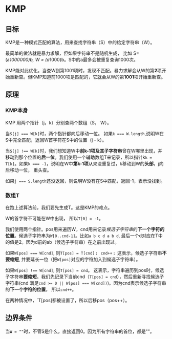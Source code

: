# KMP

## 目标

KMP是一种模式匹配的算法，用来查找字符串（S）中的给定字符串（W）。

最简单的做法就是暴力求解，但如果字符串不是随机生成， 比如 S= (a*1000000)b, W = (a*1000)b。S中的a最多会被重复查询1000次。

KMP能对此优化。当查W到第1001项时，发现不匹配。暴力求解会从W的第**2**项开始重新查。但KMP知道前1000项是匹配的，它就会从W的第**1001**项开始重新查。

## 原理

### KMP本身

KMP 用两个指针（j，k）分别查两个数组（S， W）。

当`S[j] === W[k]`时，两个指针都向后移动一位。 如果`k === W.length`,说明W在S中完全匹配，返回W首字符在S中的位置（j - k）。

当`S[j] !== W[k]`时，我们想知道W中**前k-1项及其子字符串**曾在W哪里出现，并移动到那个位置的**后一位**。我们使用一个辅助数组T来记录，所以指针k`k = T[k]`。如果`k === -1`，说明在W中**第k-1项**从来没重复过，k移动到W的**头部**，j向后移动一位， 重头查。

如果`j === S.length`还没返回，则说明W没有在S中匹配，返回-1，表示没找到。

### 数组T

在跑上述算法前，我们要先生成T。这是KMP的难点。

W的首字符不可能在W中出现， 所以`T[0] = -1`。

我们使用两个指针。pos用来遍历W，cnd用来记录*候选子字符串*的**下一个字符的位置**。候选子字符串为`W[0..cnd-1]`。比如`a b c d a b d`, 最后一个d对应在T中的值是2。因为d前的ab（候选子字符串）在之前出现过。

如果`W[pos] === W[cnd]`, 则`T[pos] = T[cnd]； cnd++；` 这表示，候选子字符串**不要缩短**, 并要延长一位（把`W[pos]`对应的字符加入到候选子字符串）。

如果`W[pos] !== W[cnd]`, 则`T[pos] = cnd`。 这表示，字符串遍历到pos时，候选子字符串**要缩短**。我们先记录下当前cnd（`T[pos] = cnd`），然后重新寻找候选子字符串(cnd 满足`cnd >= 0 || W[pos] === W[cnd])`)。因为cnd表示候选子字符串的**下一个字符的位置**， 所以`cnd++`。

在两种情况中，`T[pos]都被设置了，所以后移pos（pos++）。


## 边界条件

当`W = ""`时，不管S是什么，直接返回0。因为所有字符串的首位，都是""。
